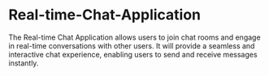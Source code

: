 # Real-time-Chat-Application
The Real-time Chat Application allows users to join chat rooms and engage in real-time conversations with other users. It will provide a seamless and interactive chat experience, enabling users to send and receive messages instantly.
